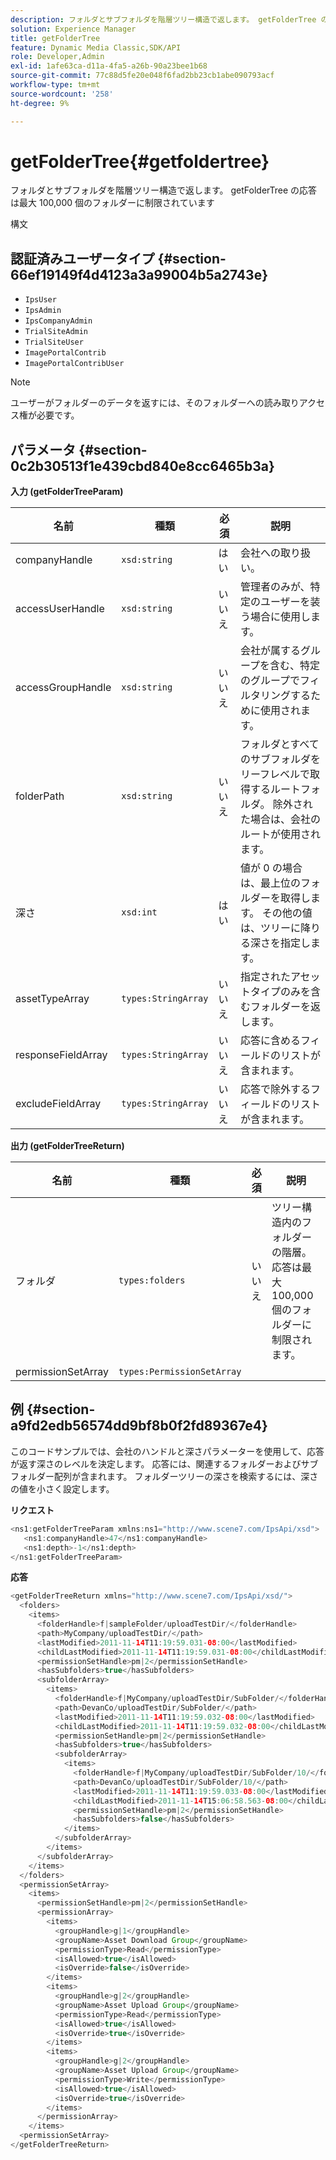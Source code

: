 ```yaml
---
description: フォルダとサブフォルダを階層ツリー構造で返します。 getFolderTree の応答は最大 100,000 個のフォルダーに制限されています
solution: Experience Manager
title: getFolderTree
feature: Dynamic Media Classic,SDK/API
role: Developer,Admin
exl-id: 1afe63ca-d11a-4fa5-a26b-90a23bee1b68
source-git-commit: 77c88d5fe20e048f6fad2bb23cb1abe090793acf
workflow-type: tm+mt
source-wordcount: '258'
ht-degree: 9%

---
```


# getFolderTree{#getfoldertree}

フォルダとサブフォルダを階層ツリー構造で返します。 getFolderTree の応答は最大 100,000 個のフォルダーに制限されています

構文

## 認証済みユーザータイプ {#section-66ef19149f4d4123a3a99004b5a2743e}

* `IpsUser`
* `IpsAdmin`
* `IpsCompanyAdmin`
* `TrialSiteAdmin`
* `TrialSiteUser`
* `ImagePortalContrib`
* `ImagePortalContribUser`

>[!NOTE]
>
>ユーザーがフォルダーのデータを返すには、そのフォルダーへの読み取りアクセス権が必要です。

## パラメータ {#section-0c2b30513f1e439cbd840e8cc6465b3a}

**入力 (getFolderTreeParam)**

| 名前 | 種類 | 必須 | 説明 |
|---|---|---|---|
| companyHandle | `xsd:string` | はい | 会社への取り扱い。 |
| accessUserHandle | `xsd:string` | いいえ | 管理者のみが、特定のユーザーを装う場合に使用します。 |
| accessGroupHandle | `xsd:string` | いいえ | 会社が属するグループを含む、特定のグループでフィルタリングするために使用されます。 |
| folderPath | `xsd:string` | いいえ | フォルダとすべてのサブフォルダをリーフレベルで取得するルートフォルダ。 除外された場合は、会社のルートが使用されます。 |
| 深さ | `xsd:int` | はい | 値が 0 の場合は、最上位のフォルダーを取得します。 その他の値は、ツリーに降りる深さを指定します。 |
| assetTypeArray | `types:StringArray` | いいえ | 指定されたアセットタイプのみを含むフォルダーを返します。 |
| responseFieldArray | `types:StringArray` | いいえ | 応答に含めるフィールドのリストが含まれます。 |
| excludeFieldArray | `types:StringArray` | いいえ | 応答で除外するフィールドのリストが含まれます。 |

**出力 (getFolderTreeReturn)**

| 名前 | 種類 | 必須 | 説明 |
|---|---|---|---|
| フォルダ | `types:folders` | いいえ | ツリー構造内のフォルダーの階層。 応答は最大 100,000 個のフォルダーに制限されます。 |
| permissionSetArray | `types:PermissionSetArray` |  |  |

## 例 {#section-a9fd2edb56574dd9bf8b0f2fd89367e4}

このコードサンプルでは、会社のハンドルと深さパラメーターを使用して、応答が返す深さのレベルを決定します。 応答には、関連するフォルダーおよびサブフォルダー配列が含まれます。 フォルダーツリーの深さを検索するには、深さの値を小さく設定します。

**リクエスト**

```java
<ns1:getFolderTreeParam xmlns:ns1="http://www.scene7.com/IpsApi/xsd">
   <ns1:companyHandle>47</ns1:companyHandle>
   <ns1:depth>-1</ns1:depth>
</ns1:getFolderTreeParam>
```

**応答**

```java
<getFolderTreeReturn xmlns="http://www.scene7.com/IpsApi/xsd/">
  <folders>
    <items>
      <folderHandle>f|sampleFolder/uploadTestDir/</folderHandle>
      <path>MyCompany/uploadTestDir/</path>
      <lastModified>2011-11-14T11:19:59.031-08:00</lastModified>
      <childLastModified>2011-11-14T11:19:59.031-08:00</childLastModified>
      <permissionSetHandle>pm|2</permissionSetHandle>
      <hasSubfolders>true</hasSubfolders>
      <subfolderArray>
        <items>
          <folderHandle>f|MyCompany/uploadTestDir/SubFolder/</folderHandle>
          <path>DevanCo/uploadTestDir/SubFolder/</path>
          <lastModified>2011-11-14T11:19:59.032-08:00</lastModified>
          <childLastModified>2011-11-14T11:19:59.032-08:00</childLastModified>
          <permissionSetHandle>pm|2</permissionSetHandle>
          <hasSubfolders>true</hasSubfolders>
          <subfolderArray>
            <items>
              <folderHandle>f|MyCompany/uploadTestDir/SubFolder/10/</folderHandle>
              <path>DevanCo/uploadTestDir/SubFolder/10/</path>
              <lastModified>2011-11-14T11:19:59.033-08:00</lastModified>
              <childLastModified>2011-11-14T15:06:58.563-08:00</childLastModified>
              <permissionSetHandle>pm|2</permissionSetHandle>
              <hasSubfolders>false</hasSubfolders>
            </items>
          </subfolderArray>
        </items>
      </subfolderArray>
    </items>
  </folders>
  <permissionSetArray>
    <items>
      <permissionSetHandle>pm|2</permissionSetHandle>
      <permissionArray>
        <items>
          <groupHandle>g|1</groupHandle>
          <groupName>Asset Download Group</groupName>
          <permissionType>Read</permissionType>
          <isAllowed>true</isAllowed>
          <isOverride>false</isOverride>
        </items>
        <items>
          <groupHandle>g|2</groupHandle>
          <groupName>Asset Upload Group</groupName>
          <permissionType>Read</permissionType>
          <isAllowed>true</isAllowed>
          <isOverride>true</isOverride>
        </items>
        <items>
          <groupHandle>g|2</groupHandle>
          <groupName>Asset Upload Group</groupName>
          <permissionType>Write</permissionType>
          <isAllowed>true</isAllowed>
          <isOverride>true</isOverride>
        </items>
      </permissionArray>
    </items>
  <permissionSetArray>
</getFolderTreeReturn>
```
